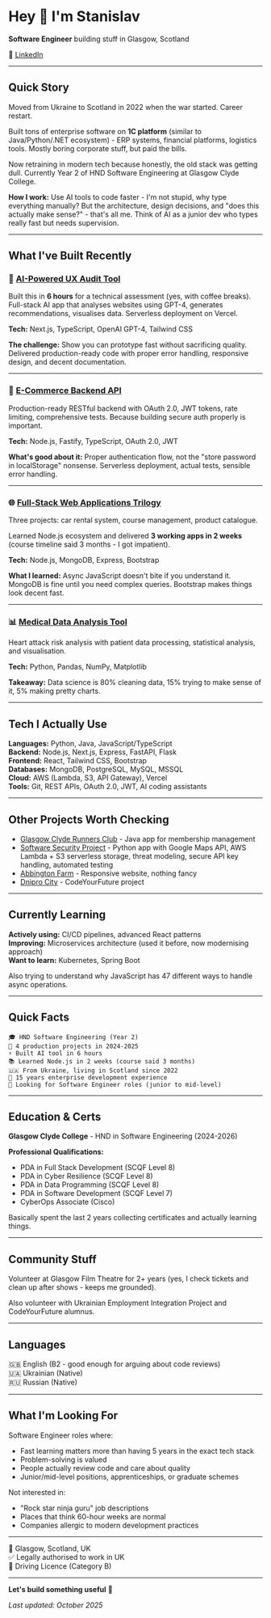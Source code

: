 # Hey 👋 I'm Stanislav

**Software Engineer** building stuff in Glasgow, Scotland

💼 [LinkedIn](https://www.linkedin.com/in/starishko/)

---

## Quick Story

Moved from Ukraine to Scotland in 2022 when the war started. Career restart.

Built tons of enterprise software on **1C platform** (similar to Java/Python/.NET ecosystem) - ERP systems, financial platforms, logistics tools. Mostly boring corporate stuff, but paid the bills.

Now retraining in modern tech because honestly, the old stack was getting dull. Currently Year 2 of HND Software Engineering at Glasgow Clyde College.

**How I work:** Use AI tools to code faster - I'm not stupid, why type everything manually? But the architecture, design decisions, and "does this actually make sense?" - that's all me. Think of AI as a junior dev who types really fast but needs supervision.

---

## What I've Built Recently

### 🤖 [AI-Powered UX Audit Tool](https://github.com/StanStarishko/Risidio-Stage2)
Built this in **6 hours** for a technical assessment (yes, with coffee breaks). Full-stack AI app that analyses websites using GPT-4, generates recommendations, visualises data. Serverless deployment on Vercel.

**Tech:** Next.js, TypeScript, OpenAI GPT-4, Tailwind CSS

**The challenge:** Show you can prototype fast without sacrificing quality. Delivered production-ready code with proper error handling, responsive design, and decent documentation.

---

### 🛒 [E-Commerce Backend API](https://github.com/StanStarishko/BackForCatalog)
Production-ready RESTful backend with OAuth 2.0, JWT tokens, rate limiting, comprehensive tests. Because building secure auth properly is important.

**Tech:** Node.js, Fastify, TypeScript, OAuth 2.0, JWT

**What's good about it:** Proper authentication flow, not the "store password in localStorage" nonsense. Serverless deployment, actual tests, sensible error handling.

---

### 🌐 [Full-Stack Web Applications Trilogy](https://github.com/StanStarishko/Node-RESTful-MongoDB-Bootstrap)
Three projects: car rental system, course management, product catalogue. 

Learned Node.js ecosystem and delivered **3 working apps in 2 weeks** (course timeline said 3 months - I got impatient).

**Tech:** Node.js, MongoDB, Express, Bootstrap

**What I learned:** Async JavaScript doesn't bite if you understand it. MongoDB is fine until you need complex queries. Bootstrap makes things look decent fast.

---

### 📊 [Medical Data Analysis Tool](https://github.com/StanStarishko/Portfolio/tree/main/Python/Heart%20Attack%20Risk%20Factors)
Heart attack risk analysis with patient data processing, statistical analysis, and visualisation.

**Tech:** Python, Pandas, NumPy, Matplotlib

**Takeaway:** Data science is 80% cleaning data, 15% trying to make sense of it, 5% making pretty charts.

---

## Tech I Actually Use

**Languages:** Python, Java, JavaScript/TypeScript  
**Backend:** Node.js, Next.js, Express, FastAPI, Flask  
**Frontend:** React, Tailwind CSS, Bootstrap  
**Databases:** MongoDB, PostgreSQL, MySQL, MSSQL  
**Cloud:** AWS (Lambda, S3, API Gateway), Vercel  
**Tools:** Git, REST APIs, OAuth 2.0, JWT, AI coding assistants

---

## Other Projects Worth Checking

- [Glasgow Clyde Runners Club](https://github.com/StanStarishko/Portfolio/tree/main/Java/Glasgow%20Clyde%20Runners%20Club) - Java app for membership management
- [Software Security Project](https://github.com/StanStarishko/Portfolio/tree/main/Python/Software%20Security%20Project) - Python app with Google Maps API, AWS Lambda + S3 serverless storage, threat modeling, secure API key handling, automated testing
- [Abbington Farm](https://github.com/StanStarishko/Portfolio/tree/main/HTML-CSSR-JS/Abbington-Farm) - Responsive website, nothing fancy
- [Dnipro City](https://github.com/StanStarishko/CYF-ITD-HomeTown) - CodeYourFuture project

---

## Currently Learning

**Actively using:** CI/CD pipelines, advanced React patterns  
**Improving:** Microservices architecture (used it before, now modernising approach)  
**Want to learn:** Kubernetes, Spring Boot

Also trying to understand why JavaScript has 47 different ways to handle async operations.

---

## Quick Facts

```
🎓 HND Software Engineering (Year 2)
🚀 4 production projects in 2024-2025
⚡ Built AI tool in 6 hours
📚 Learned Node.js in 2 weeks (course said 3 months)
🇺🇦 From Ukraine, living in Scotland since 2022
💼 15 years enterprise development experience
🎯 Looking for Software Engineer roles (junior to mid-level)
```

---

## Education & Certs

**Glasgow Clyde College** - HND in Software Engineering (2024-2026)

**Professional Qualifications:**
- PDA in Full Stack Development (SCQF Level 8)
- PDA in Cyber Resilience (SCQF Level 8)
- PDA in Data Programming (SCQF Level 8)
- PDA in Software Development (SCQF Level 7)
- CyberOps Associate (Cisco)

Basically spent the last 2 years collecting certificates and actually learning things.

---

## Community Stuff

Volunteer at Glasgow Film Theatre for 2+ years (yes, I check tickets and clean up after shows - keeps me grounded).

Also volunteer with Ukrainian Employment Integration Project and CodeYourFuture alumnus.

---

## Languages

🇬🇧 English (B2 - good enough for arguing about code reviews)  
🇺🇦 Ukrainian (Native)  
🇷🇺 Russian (Native)

---

## What I'm Looking For

Software Engineer roles where:
- Fast learning matters more than having 5 years in the exact tech stack
- Problem-solving is valued
- People actually review code and care about quality
- Junior/mid-level positions, apprenticeships, or graduate schemes

Not interested in:
- "Rock star ninja guru" job descriptions
- Places that think 60-hour weeks are normal
- Companies allergic to modern development practices

---

📍 Glasgow, Scotland, UK  
✅ Legally authorised to work in UK  
🚗 Driving Licence (Category B)

---

**Let's build something useful** 🚀

*Last updated: October 2025*
